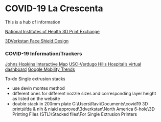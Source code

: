 # COVID-19 La Crescenta

This is a hub of information

[National Institutes of Health 3D Print Exchange](https://3dprint.nih.gov/collections/covid-19-response)

[3DVerkstan Face Shield Design](https://3dverkstan.se/protective-visor/)

### COVID-19 Information/Trackers
[Johns Hopkins Interactive Map](https://coronavirus.jhu.edu/map.html)
[USC-Verdugo Hills Hospital’s virtual dashboard](https://uscvhh.org/coronavirus-concerns)
[Google Mobility Trends](https://www.google.com/covid19/mobility/)

To-do
Single extrusion stacks 
- use devin montes method 
- different ones for different nozzle sizes and corresponding layer height as listed on the website 
- double stack in 200mm plate
C:\Users\Ravi\Documents\covid19 3D prints\fda & nih & niaid approved\3dverkstan\North America 6-hole\3D Printing Files (STL)\Stacked files\For Single Extrusion Printers
